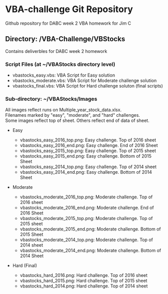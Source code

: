 # VBA-challenge Git Repository

Github repository for DABC week 2 VBA homework for Jim C

## Directory: /VBA-Challenge/VBStocks 

Contains deliverbles for DABC week 2 homework

### Script Files (at ~/VBAStocks directory level)

* vbastocks_easy.vbs:  VBA Script for Easy solution
* vbastocks_moderate.vbs: VBA Script for Moderate challenge solution
* vbastocks_final.vbs:  VBA Script for Hard challenge soluton (final scripts)

### Sub-directory: ~/VBAStocks/Images

All images reflect runs on Multiple_year_stock_data.xlsx.  
Filenames marked by "easy", "moderate", and "hard" challenges.  
Some images reflect top of sheet.  Others reflect end of data of sheet.

* Easy
  * vbastocks_easy_2016_top.png:  Easy challenge. Top of 2016 sheet
  * vbastocks_easy_2016_end.png:  Easy challenge. End of 2016 Sheet
  * vbastocks_easy_2015_top.png:  Easy challenge. Top of 2015 sheet
  * vbastocks_easy_2015_end.png:  Easy challenge. Bottom of 2015 Sheet
  * vbastocks_easy_2014_top.png:  Easy challenge. Top of 2014 sheet
  * vbastocks_easy_2014_end.png:  Easy challenge. Bottom of 2014 Sheet

* Moderate
  * vbastocks_moderate_2016_top.png:  Moderate challenge. Top of 2016 sheet
  * vbastocks_moderate_2016_end.png:  Moderate challenge. End of 2016 Sheet
  * vbastocks_moderate_2015_top.png:  Moderate challenge. Top of 2015 sheet
  * vbastocks_moderate_2015_end.png:  Moderate challenge. Bottom of 2015 Sheet
  * vbastocks_moderate_2014_top.png:  Moderate challenge. Top of 2014 sheet
  * vbastocks_moderate_2014_end.png:  Moderate challenge. Bottom of 2014 Sheet

* Hard (Final)
  * vbastocks_hard_2016.png:  Hard challenge. Top of 2016 sheet
  * vbastocks_hard_2015.png:  Hard challenge. Top of 2015 sheet
  * vbastocks_hard_2014.png:  Hard challenge. Top of 2014 sheet
